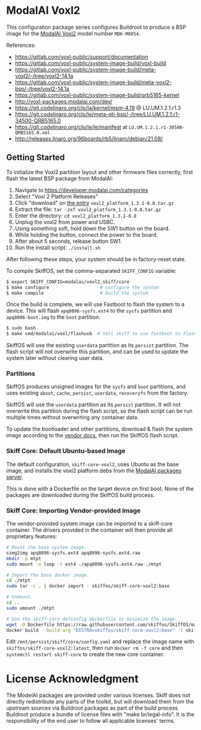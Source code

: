 # ModalAI Voxl2

This configuration package series configures Buildroot to produce a BSP image for the
[ModalAI Voxl2] model number `MDK-M0054`.

[ModalAI Voxl2]: https://docs.modalai.com/voxl-2/

References:

 - https://gitlab.com/voxl-public/support/documentation
 - https://gitlab.com/voxl-public/system-image-build/voxl-build
 - https://gitlab.com/voxl-public/system-image-build/meta-voxl2/-/tree/voxl2-14.1a
 - https://gitlab.com/voxl-public/system-image-build/meta-voxl2-bsp/-/tree/voxl2-14.1a
 - https://gitlab.com/voxl-public/system-image-build/qrb5165-kernel
 - http://voxl-packages.modalai.com/dev/
 - https://git.codelinaro.org/clo/la/kernel/msm-4.19 @ LU.UM.1.2.1.r1.3
 - https://git.codelinaro.org/clo/le/meta-qti-bsp/-/tree/LU.UM.1.2.1.r1-34500-QRB5165.0
 - https://git.codelinaro.org/clo/le/le/manifest at `LU.UM.1.2.1.r1-30500-QRB5165.0.xml`
 - http://releases.linaro.org/96boards/rb5/linaro/debian/21.08/

## Getting Started

To initialize the Voxl2 partition layout and other firmware files correctly,
first flash the latest BSP package from ModalAI:

 1. Navigate to https://developer.modalai.com/categories
 2. Select "Voxl 2 Platform Releases"
 3. Click "download" on [the entry] `voxl2_platform_1.3.1-0.8.tar.gz`
 4. Extract the file: `tar -zxf voxl2_platform_1.3.1-0.8.tar.gz`
 5. Enter the directory: `cd voxl2_platform_1.3.1-0.8`
 6. Unplug the voxl2 from power and USBC.
 7. Using something soft, hold down the SW1 button on the board.
 8. While holding the button, connect the power to the board.
 9. After about 5 seconds, release button SW1.
 10. Run the install script: `./install.sh`

[the entry]: https://developer.modalai.com/asset/eula-download/110

After following these steps, your system should be in factory-reset state.

To compile SkiffOS, set the comma-separated `SKIFF_CONFIG` variable:

```sh
$ export SKIFF_CONFIG=modalai/voxl2,skiff/core
$ make configure                   # configure the system
$ make compile                     # build the system
```

Once the build is complete, we will use Fastboot to flash the system to a
device. This will flash `apq8096-sysfs.ext4` to the `sysfs` partition and
`apq8096-boot.img` to the `boot` partition.

```sh
$ sudo bash
$ make cmd/modalai/voxl/flashusb  # tell skiff to use fastboot to flash
```

SkiffOS will use the existing `userdata` partition as its `persist` partition.
The flash script will not overwrite this partition, and can be used to update
the system later without clearing user data.

### Partitions

SkiffOS produces unsigned images for the `sysfs` and `boot` partitions, and uses
existing `aboot`, `cache`, `persist`, `userdata`, `recoveryfs` from the factory.

SkiffOS will use the `userdata` partition as its `persist` partition. It will
not overwrite this partition during the flash script, so the flash script can be
run multiple times without overwriting any container data.

To update the bootloader and other partitions, download & flash the system image
according to the [vendor docs], then run the SkiffOS flash script.

[vendor docs]: https://docs.modalai.com/downloads/

### Skiff Core: Default Ubuntu-based Image

The default configuration, `skiff-core-voxl2`, uses Ubuntu as the base image,
and installs the voxl2 platform debs from the [ModalAI packages server].

This is done with a Dockerfile on the target device on first boot. None of the
packages are downloaded during the SkiffOS build process.

[ModalAI packages server]: http://voxl-packages.modalai.com/dists/qrb5165/

### Skiff Core: Importing Vendor-provided Image

The vendor-provided system image can be imported to a skiff-core container. The
drivers provided in the container will then provide all proprietary features:

```sh
# Mount the base system image.
simg2img apq8096-sysfs.ext4 apq8096-sysfs.ext4.raw
mkdir -p mtpt
sudo mount -o loop -t ext4 ./apq8096-sysfs.ext4.raw ./mtpt

# Import the base docker image.
cd ./mtpt
sudo tar -c . | docker import - skiffos/skiff-core-voxl2:base

# Unmount.
cd ..
sudo umount ./mtpt

# Use the skiff-core-defconfig dockerfile to minimize the image.
wget -O Dockerfile https://raw.githubusercontent.com/skiffos/SkiffOS/master/configs/skiff/core/buildroot_ext/package/skiff-core-defconfig/coreenv/Dockerfile.minimize
docker build --build-arg "DISTRO=skiffos/skiff-core-voxl2:base" -t skiffos/skiff-core-voxl2:latest .
```

Edit `/mnt/persist/skiff/core/config.yaml` and replace the image name with
`skiffos/skiff-core-voxl2:latest`, then run `docker rm -f core` and then
`systemctl restart skiff-core` to create the new core container.

# License Acknowledgment

The ModelAI packages are provided under various licenses. Skiff does not
directly redistribute any parts of the toolkit, but will download them from the
upstream sources via Buildroot packages as part of the build process. Buildroot
produce a bundle of license files with "make br/legal-info". It is the
responsibility of the end user to follow all applicable licenses' terms.
